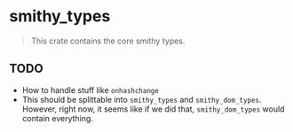 # smithy_types

> This crate contains the core smithy types.

## TODO

* How to handle stuff like `onhashchange`
* This should be splittable into `smithy_types` and `smithy_dom_types`.
  However, right now, it seems like if we did that, `smithy_dom_types` would
  contain everything.